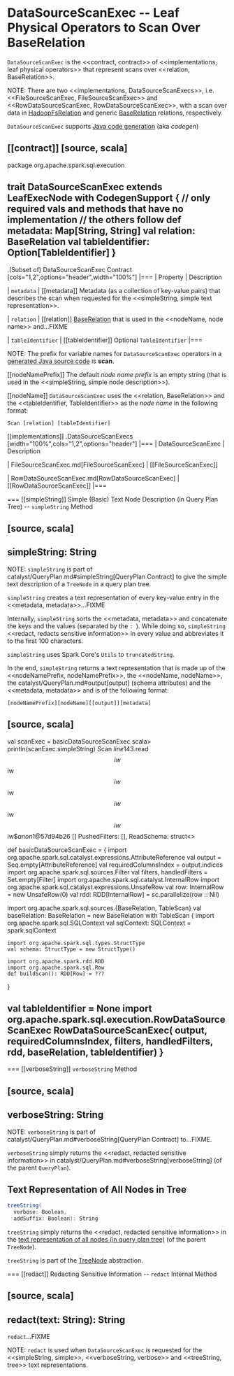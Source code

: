 # DataSourceScanExec -- Leaf Physical Operators to Scan Over BaseRelation

`DataSourceScanExec` is the <<contract, contract>> of <<implementations, leaf physical operators>> that represent scans over <<relation, BaseRelation>>.

NOTE: There are two <<implementations, DataSourceScanExecs>>, i.e. <<FileSourceScanExec, FileSourceScanExec>> and <<RowDataSourceScanExec, RowDataSourceScanExec>>, with a scan over data in [HadoopFsRelation](../HadoopFsRelation.md) and generic [BaseRelation](../BaseRelation.md) relations, respectively.

`DataSourceScanExec` supports [Java code generation](CodegenSupport.md) (aka _codegen_)

[[contract]]
[source, scala]
----
package org.apache.spark.sql.execution

trait DataSourceScanExec extends LeafExecNode with CodegenSupport {
  // only required vals and methods that have no implementation
  // the others follow
  def metadata: Map[String, String]
  val relation: BaseRelation
  val tableIdentifier: Option[TableIdentifier]
}
----

.(Subset of) DataSourceScanExec Contract
[cols="1,2",options="header",width="100%"]
|===
| Property
| Description

| `metadata`
| [[metadata]] Metadata (as a collection of key-value pairs) that describes the scan when requested for the <<simpleString, simple text representation>>.

| `relation`
| [[relation]] [BaseRelation](../BaseRelation.md) that is used in the <<nodeName, node name>> and...FIXME

| `tableIdentifier`
| [[tableIdentifier]] Optional `TableIdentifier`
|===

NOTE: The prefix for variable names for `DataSourceScanExec` operators in a [generated Java source code](CodegenSupport.md#variablePrefix) is **scan**.

[[nodeNamePrefix]]
The default *node name prefix* is an empty string (that is used in the <<simpleString, simple node description>>).

[[nodeName]]
`DataSourceScanExec` uses the <<relation, BaseRelation>> and the <<tableIdentifier, TableIdentifier>> as the *node name* in the following format:

```
Scan [relation] [tableIdentifier]
```

[[implementations]]
.DataSourceScanExecs
[width="100%",cols="1,2",options="header"]
|===
| DataSourceScanExec
| Description

| FileSourceScanExec.md[FileSourceScanExec]
| [[FileSourceScanExec]]

| RowDataSourceScanExec.md[RowDataSourceScanExec]
| [[RowDataSourceScanExec]]
|===

=== [[simpleString]] Simple (Basic) Text Node Description (in Query Plan Tree) -- `simpleString` Method

[source, scala]
----
simpleString: String
----

NOTE: `simpleString` is part of catalyst/QueryPlan.md#simpleString[QueryPlan Contract] to give the simple text description of a `TreeNode` in a query plan tree.

`simpleString` creates a text representation of every key-value entry in the <<metadata, metadata>>...FIXME

Internally, `simpleString` sorts the <<metadata, metadata>> and concatenate the keys and the values (separated by the `: `). While doing so, `simpleString` <<redact, redacts sensitive information>> in every value and abbreviates it to the first 100 characters.

`simpleString` uses Spark Core's `Utils` to `truncatedString`.

In the end, `simpleString` returns a text representation that is made up of the <<nodeNamePrefix, nodeNamePrefix>>, the <<nodeName, nodeName>>, the catalyst/QueryPlan.md#output[output] (schema attributes) and the <<metadata, metadata>> and is of the following format:

```
[nodeNamePrefix][nodeName][[output]][metadata]
```

[source, scala]
----
val scanExec = basicDataSourceScanExec
scala> println(scanExec.simpleString)
Scan $line143.$read$$iw$$iw$$iw$$iw$$iw$$iw$$iw$$iw$$anon$1@57d94b26 [] PushedFilters: [], ReadSchema: struct<>

def basicDataSourceScanExec = {
  import org.apache.spark.sql.catalyst.expressions.AttributeReference
  val output = Seq.empty[AttributeReference]
  val requiredColumnsIndex = output.indices
  import org.apache.spark.sql.sources.Filter
  val filters, handledFilters = Set.empty[Filter]
  import org.apache.spark.sql.catalyst.InternalRow
  import org.apache.spark.sql.catalyst.expressions.UnsafeRow
  val row: InternalRow = new UnsafeRow(0)
  val rdd: RDD[InternalRow] = sc.parallelize(row :: Nil)

  import org.apache.spark.sql.sources.{BaseRelation, TableScan}
  val baseRelation: BaseRelation = new BaseRelation with TableScan {
    import org.apache.spark.sql.SQLContext
    val sqlContext: SQLContext = spark.sqlContext

    import org.apache.spark.sql.types.StructType
    val schema: StructType = new StructType()

    import org.apache.spark.rdd.RDD
    import org.apache.spark.sql.Row
    def buildScan(): RDD[Row] = ???
  }

  val tableIdentifier = None
  import org.apache.spark.sql.execution.RowDataSourceScanExec
  RowDataSourceScanExec(
    output, requiredColumnsIndex, filters, handledFilters, rdd, baseRelation, tableIdentifier)
}
----

=== [[verboseString]] `verboseString` Method

[source, scala]
----
verboseString: String
----

NOTE: `verboseString` is part of catalyst/QueryPlan.md#verboseString[QueryPlan Contract] to...FIXME.

`verboseString` simply returns the <<redact, redacted sensitive information>> in catalyst/QueryPlan.md#verboseString[verboseString] (of the parent `QueryPlan`).

## <span id="treeString"> Text Representation of All Nodes in Tree

```scala
treeString(
  verbose: Boolean,
  addSuffix: Boolean): String
```

`treeString` simply returns the <<redact, redacted sensitive information>> in the [text representation of all nodes (in query plan tree)](../catalyst/TreeNode.md#treeString) (of the parent `TreeNode`).

`treeString` is part of the [TreeNode](../catalyst/TreeNode.md#treeString) abstraction.

=== [[redact]] Redacting Sensitive Information -- `redact` Internal Method

[source, scala]
----
redact(text: String): String
----

`redact`...FIXME

NOTE: `redact` is used when `DataSourceScanExec` is requested for the <<simpleString, simple>>, <<verboseString, verbose>> and <<treeString, tree>> text representations.
